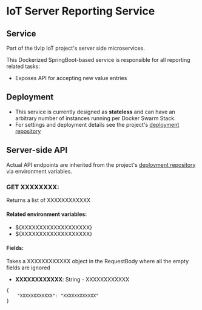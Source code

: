 # IoT Server Reporting Service

## Service
Part of the tlvlp IoT project's server side microservices.

This Dockerized SpringBoot-based service is responsible for all reporting related tasks:
- Exposes API for accepting new value entries

## Deployment
- This service is currently designed as **stateless** and can have an arbitrary number of instances running per Docker Swarm Stack.
- For settings and deployment details see the project's [deployment repository](https://gitlab.com/tlvlp/iot.server.deployment)

## Server-side API
Actual API endpoints are inherited from the project's [deployment repository](https://gitlab.com/tlvlp/iot.server.deployment) via environment variables.

### GET XXXXXXXX:

Returns a list of XXXXXXXXXXXX


#### Related environment variables:
- ${XXXXXXXXXXXXXXXXXXX}
- ${XXXXXXXXXXXXXXXXXXX}

#### Fields:
Takes a XXXXXXXXXXXX object in the RequestBody where all the empty fields are ignored
- **XXXXXXXXXXXX**: String - XXXXXXXXXXXX

```
{
    "XXXXXXXXXXXX": "XXXXXXXXXXXX"
}
